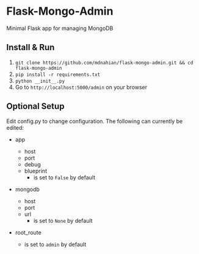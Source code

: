 # Flask-Mongo-Admin

Minimal Flask app for managing MongoDB

## Install & Run

1. `git clone https://github.com/mdnahian/flask-mongo-admin.git && cd flask-mongo-admin`
2. `pip install -r requirements.txt`
3. `python __init__.py`
4. Go to `http://localhost:5000/admin` on your browser

## Optional Setup

Edit config.py to change configuration. The following can currently be edited:

* app
	* host
	* port
	* debug
	* blueprint
		* is set to `False` by default

* mongodb
	* host
	* port
	* url
		* is set to `None` by default


* root_route
	* is set to `admin` by default